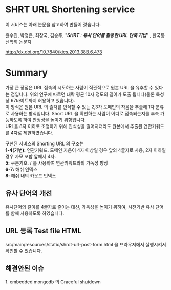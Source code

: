 # SHRT URL Shortening service
이 서비스는 아래 논문을 참고하여 만들어 졌습니다.

윤수진, 박정은, 최창국, 김승주, "_**SHRT : 유사 단어를 활용한 URL 단축 기법**_" , 한국통신학회 논문지<br>

http://dx.doi.org/10.7840/kics.2013.38B.6.473

# Summary
가장 큰 장점은 URL 접속의 시도하는 사람이 직관적으로 원본 URL 을 유추할 수 있다는 점입니다. 위의 연구에 따르면 대략 평균 10자 정도의 길이가 도출 됩니다(물론 특성상 67바이트까지 허용하고 있습니다).<br>
이 방식은 원본 URL 의 출처를 인식할 수 있는 2,3차 도메인의 자음을 추출해 1차 분류로 사용하는 방식입니다. Short URL 을 확인하는 사람이 어디로 접속되는지를 추측 가능하도록 하여 안정성을 높이기 위함입니다.<br>
URL을 8자 이하로 조정하기 위해 인식성을 떨어지더라도 원본에서 추출된 연관키워드를 4자로 제한하였습니다.<br>  

구현된 서비스의 Shorting URL 의 구조는<br>
**1-4(가변):** 연관키워드. 도메인 자음이 4자 이상일 경우 앞의 4글자로 사용, 2자 이하일 경우 자모 포함 앞에서 4자.<br>
**5:** 구분기호. / 를 사용하여 연관키워드와의 가독성 향상<br>
**6-7:** 해쉬 인덱스<br>
**8:** 해쉬 내의 카운드 인덱스<br>

<h2>유사 단어의 개선</h2>
유사단어의 길이를 4글자로 줄이는 대신, 가독성을 높이기 위하여, 사전기반 유사 단어를 함께 사용하도록 하였습니다.<br>

<h2>URL 등록 Test file HTML</h2>
src/main/resources/static/shrot-url-post-form.html 을 브라우저에서 실행시켜서 확인할 수 있습니다.<br>

<h2>해결안된 이슈</h2>
1. embedded mongodb 의 Graceful shutdown<br>

